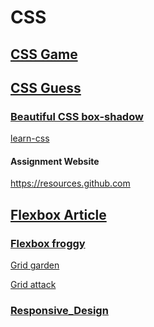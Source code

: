 # CSS

<!--start from chp 17 377 Screen Sizes -->

## [CSS Game](https://flukeout.github.io/)

## [CSS Guess](https://www.guess-css.app/)

### [Beautiful CSS box-shadow](https://getcssscan.com/css-box-shadow-examples)

[learn-css](https://www.codecademy.com/learn/learn-css)

#### Assignment Website

https://resources.github.com

## [Flexbox Article](https://css-tricks.com/snippets/css/a-guide-to-flexbox/)

### [Flexbox froggy](https://flexboxfroggy.com/)

[Grid garden](https://cssgridgarden.com/)

[Grid attack](https://codingfantasy.com/games/css-grid-attack/play)


### [Responsive_Design](https://developer.mozilla.org/en-US/docs/Learn/CSS/CSS_layout/Responsive_Design)